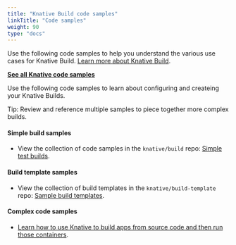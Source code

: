 ```yaml
---
title: "Knative Build code samples"
linkTitle: "Code samples"
weight: 90
type: "docs"
---
```


Use the following code samples to help you understand the various use cases for Knative
Build. [Learn more about Knative Build](../index.html).

[**See all Knative code samples**](../samples/)

Use the following code samples to learn about configuring and createing your Knative Builds.

Tip: Review and reference multiple samples to piece together more complex
builds.

#### Simple build samples

- View the collection of code samples in the `knative/build` repo:
  [Simple test builds](https://github.com/knative/build/tree/master/test).

#### Build template samples


- View the collection of build templates in the `knative/build-template` repo:
  [Sample build templates](https://github.com/knative/build-templates).

#### Complex code samples

- [Learn how to use Knative to build apps from source code and then run those containers](../serving/samples/source-to-url-go).
